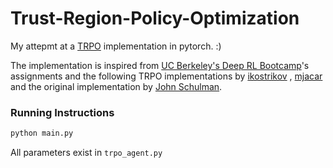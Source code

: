 # Trust-Region-Policy-Optimization

My attepmt at a [TRPO](https://arxiv.org/abs/1502.05477) implementation in pytorch. :)

The implementation is inspired from [UC Berkeley's Deep RL Bootcamp](https://sites.google.com/view/deep-rl-bootcamp/home)'s assignments and the following TRPO implementations by [ikostrikov](https://github.com/ikostrikov/pytorch-trpo) , [mjacar](https://github.com/mjacar/pytorch-trpo) and the original implementation by [John Schulman](https://github.com/joschu/modular_rl).


### Running Instructions
```python
python main.py
```
All parameters exist in `trpo_agent.py`
